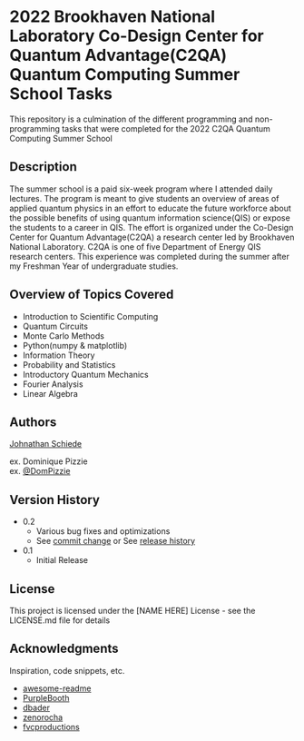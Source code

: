 # 2022 Brookhaven National Laboratory Co-Design Center for Quantum Advantage(C2QA) Quantum Computing Summer School Tasks

This repository is a culmination of the different programming and non-programming tasks that were completed
for the 2022 C2QA Quantum Computing Summer School

## Description

The summer school is a paid six-week program where I attended daily lectures. The program is meant to give students an overview 
of areas of applied quantum physics in an effort to educate the future workforce about the possible benefits of using quantum information science(QIS)
or expose the students to a career in QIS. The effort is organized under the Co-Design Center for Quantum Advantage(C2QA) a research center led
by Brookhaven National Laboratory. C2QA is one of five Department of Energy QIS research centers. This experience was completed during the summer after my Freshman
Year of undergraduate studies. 

## Overview of Topics Covered

- Introduction to Scientific Computing
- Quantum Circuits
- Monte Carlo Methods
- Python(numpy & matplotlib)
- Information Theory
- Probability and Statistics
- Introductory Quantum Mechanics
- Fourier Analysis
- Linear Algebra 
  
## Authors

[Johnathan Schiede](johnathan.schiede@gmail.com)

ex. Dominique Pizzie  
ex. [@DomPizzie](https://twitter.com/dompizzie)

## Version History

* 0.2
    * Various bug fixes and optimizations
    * See [commit change]() or See [release history]()
* 0.1
    * Initial Release

## License

This project is licensed under the [NAME HERE] License - see the LICENSE.md file for details

## Acknowledgments

Inspiration, code snippets, etc.
* [awesome-readme](https://github.com/matiassingers/awesome-readme)
* [PurpleBooth](https://gist.github.com/PurpleBooth/109311bb0361f32d87a2)
* [dbader](https://github.com/dbader/readme-template)
* [zenorocha](https://gist.github.com/zenorocha/4526327)
* [fvcproductions](https://gist.github.com/fvcproductions/1bfc2d4aecb01a834b46)
